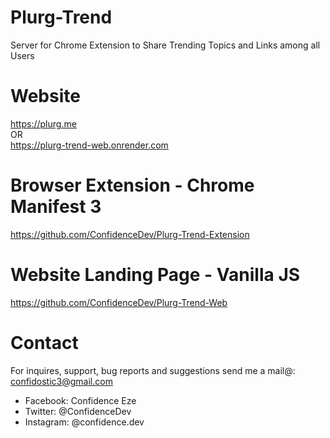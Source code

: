 # Plurg-Trend

Server for Chrome Extension to Share Trending Topics and Links among all Users
 
# Website

<a href="https://www.plurg.me">https://plurg.me</a>   <br /> OR <br />
<a href="https://plurg-trend-web.onrender.com/">https://plurg-trend-web.onrender.com</a>

# Browser Extension - Chrome Manifest 3

<a href="https://github.com/ConfidenceDev/Plurg-Trend-Extension">https://github.com/ConfidenceDev/Plurg-Trend-Extension</a>

# Website Landing Page - Vanilla JS

<a href="https://github.com/ConfidenceDev/Plurg-Trend-Web">https://github.com/ConfidenceDev/Plurg-Trend-Web</a>

# Contact

For inquires, support, bug reports and suggestions send me a mail@: confidostic3@gmail.com

- Facebook: Confidence Eze
- Twitter: @ConfidenceDev
- Instagram: @confidence.dev
